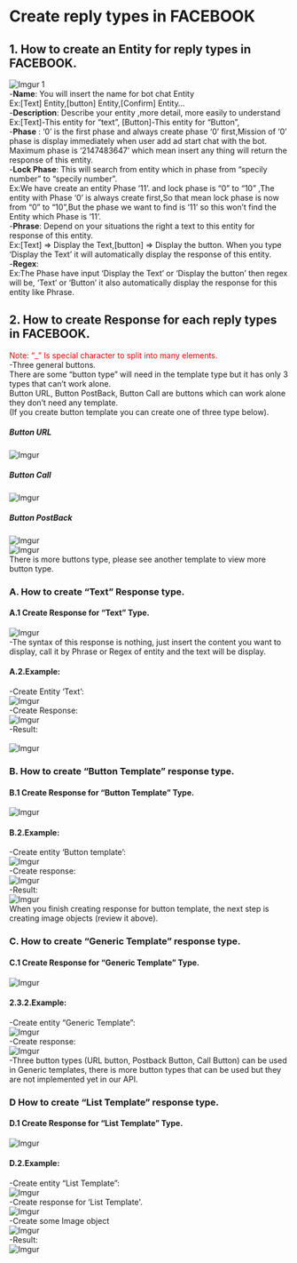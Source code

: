 # Create reply types in FACEBOOK
## 1. How to create an Entity for reply types in FACEBOOK.
![Imgur 1](https://i.imgur.com/mws0xIY.png)
<br/>
-**Name**: You will insert the name for bot chat Entity
<br/>
Ex:[Text] Entity,[button] Entity,[Confirm] Entity…
<br/>
-**Description**: Describe your entity ,more detail, more easily to understand
<br/>
Ex:[Text]-This entity for “text”, [Button]-This entity for “Button”,
<br/>
-**Phase** : ‘0’ is the first phase and always create phase ‘0’ first,Mission of ‘0’ phase is display immediately when user add ad start chat with the bot. Maximum phase is ‘2147483647’ which mean insert any thing will return the response of this entity.
<br/>
-**Lock Phase**: This will search from entity which in phase from “specily number” to “specily number”.
<br/>
Ex:We have create an entity Phase ‘11’. and lock phase is “0” to “10” ,The entity with Phase ‘0’ is always create first,So that mean lock phase is now from “0” to “10”,But the phase we want to find is ‘11’ so this won’t find the Entity which Phase is ‘11’. 
<br/>
-**Phrase**: Depend on your situations the right a text to this entity for response of this entity.
<br/>
Ex:[Text] => Display the Text,[button] => Display the button. When you type ‘Display the Text’ it will automatically display the response of this entity.
<br/>
-**Regex**:
<br/>
Ex:The Phase have input ‘Display the Text’ or ‘Display the button’ then regex will be, ‘Text’ or ‘Button’ it also automatically display the response for this entity like Phrase.
<br/>
## 2. How to create Response for each reply types in FACEBOOK.
<span style="color:red">Note:  “_” Is special character to split into many elements.</span>
<br/>
-Three general buttons.
<br/>
There are some “button type” will need in the template type but it has only 3 types that can’t	work alone.
<br/>
Button URL, Button PostBack, Button Call are buttons which can work alone they don’t need any 	template. 
<br/>
(If you create button template you can create one of three type below).
<br/>
##### Button URL
![Imgur](https://i.imgur.com/wsoexa1.png)
##### Button Call
![Imgur](https://i.imgur.com/Vph2RcL.png)
##### Button PostBack
![Imgur](https://i.imgur.com/VzhAGsc.png)
<br/>
![Imgur](https://i.imgur.com/WyNI8Wd.png)
<br/>
There is more buttons type, please see another template to view more button type.
### A. How to create “Text” Response type.
#### A.1 Create Response for “Text” Type.
![Imgur](https://i.imgur.com/eLHXFKJ.png)
<br/>
-The syntax of this response is nothing, just insert the content you want to display, call it by Phrase or Regex of entity and the text will be display.
#### A.2.Example:
-Create Entity ‘Text’:
<br/>
![Imgur](https://i.imgur.com/tpcNvzk.png)
<br/>
-Create Response:
<br/>
![Imgur](https://i.imgur.com/ywKskXI.png)
<br/>
-Result:
<br/>
<br/>
![Imgur](https://i.imgur.com/qzAkfjz.png)
### B. How to create “Button Template” response type.
#### B.1 Create Response for “Button Template” Type.
![Imgur](https://i.imgur.com/VqwZHwJ.png)
#### B.2.Example:
-Create entity ‘Button template’:
<br/>
![Imgur](https://i.imgur.com/CUFXvHt.png)
<br/>
-Create response:
<br/>
![Imgur](https://i.imgur.com/r2xfDqU.png)
<br/>
-Result:
<br/>
![Imgur](https://i.imgur.com/ZzqB0j8.png) 
<br/>
When you finish creating response for button template, the next step is creating image objects (review it above).
### C. How to create “Generic Template” response type.
#### C.1 Create Response for “Generic Template” Type.
![Imgur](https://i.imgur.com/vc2j4XY.png)
#### 2.3.2.Example:
-Create entity “Generic Template”:
<br/>
![Imgur](https://i.imgur.com/zpkzdjf.png)
<br/>
-Create response:
<br/>
![Imgur](https://i.imgur.com/8G1v9VE.png)
<br/>
-Three button types (URL button, Postback Button, Call Button) can be used in Generic templates, there is more button types that can be used but they are not implemented yet in our API.
### D How to create “List Template” response type.
#### D.1 Create Response for “List Template” Type.
![Imgur](https://i.imgur.com/BarAN6j.png)
#### D.2.Example:
-Create entity “List Template”:
<br/>
![Imgur](https://i.imgur.com/tYoUAVV.png)
<br/>
-Create response for ‘List Template'.
<br/>
![Imgur](https://i.imgur.com/9HHuvWe.png)
<br/>
-Create some Image object
<br/>
![Imgur](https://i.imgur.com/PXMJgP2.png)
<br/>
-Result:
<br/>
![Imgur](https://i.imgur.com/OdWFU1n.png)

